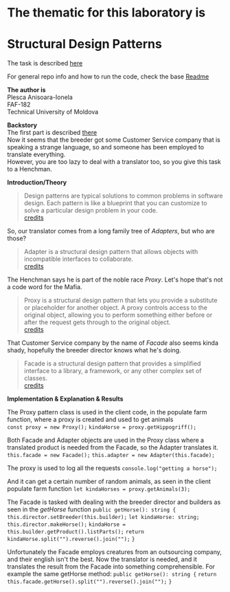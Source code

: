 # The thematic for this laboratory is

# Structural Design Patterns

The task is described [here](https://github.com/Wazea/SDTM-Labs/tree/master/Lab%232)

For general repo info and how to run the code, check the base [Readme](https://github.com/galathinius/tmps)

**The author is**<br/>
Plesca Anisoara-Ionela<br/>
FAF-182<br/>
Technical University of Moldova<br/>

**Backstory**<br/>
The first part is described [there](https://github.com/galathinius/tmps/tree/master/creational#creational-design-patterns)<br/>
Now it seems that the breeder got some Customer Service company that is speaking a strange language, so and someone has been employed to translate everything. <br/>
However, you are too lazy to deal with a translator too, so you give this task to a Henchman.<br/>

**Introduction/Theory**<br/>

> Design patterns are typical solutions to common problems in software design. Each pattern is like a blueprint that you can customize to solve a particular design problem in your code.<br/> [credits](https://refactoring.guru/design-patterns)

So, our translator comes from a long family tree of _Adapters_, but who are those?

> Adapter is a structural design pattern that allows objects with incompatible interfaces to collaborate.<br/> [credits](https://refactoring.guru/design-patterns/adapter)

The Henchman says he is part of the noble race _Proxy_. Let's hope that's not a code word for the Mafia.

> Proxy is a structural design pattern that lets you provide a substitute or placeholder for another object. A proxy controls access to the original object, allowing you to perform something either before or after the request gets through to the original object.<br/>[credits](https://refactoring.guru/design-patterns/proxy)

That Customer Service company by the name of _Facade_ also seems kinda shady, hopefully the breeder director knows what he's doing.

> Facade is a structural design pattern that provides a simplified interface to a library, a framework, or any other complex set of classes.<br/> [credits](https://refactoring.guru/design-patterns/facade)

**Implementation & Explanation & Results**<br/>

The Proxy pattern class is used in the client code, in the populate farm function, where a proxy is created and used to get animals<br/>
`const proxy = new Proxy();`
`kindaHorse = proxy.getHippogriff();`

Both Facade and Adapter objects are used in the Proxy class where a translated product is needed from the Facade, so the Adapter translates it.
`this.facade = new Facade();`
`this.adapter = new Adapter(this.facade);`

The proxy is used to log all the requests
`console.log("getting a horse");`

And it can get a certain number of random animals, as seen in the client populate farm function
`let kindaHorses = proxy.getAnimals(3);`
<br/>

The Facade is tasked with dealing with the breeder director and builders as seen in the _getHorse_ function
`public getHorse(): string {`
`this.director.setBreeder(this.builder);`
`let kindaHorse: string;`
`this.director.makeHorse();`
`kindaHorse = this.builder.getProduct().listParts();`
`return kindaHorse.split("").reverse().join("");`
`}`

Unfortunately the Facade employs creatures from an outsourcing company, and their english isn't the best. Now the translator is needed, and it translates the result from the Facade into something comprehensible. For example the same getHorse method:
`public getHorse(): string {`
`return this.facade.getHorse().split("").reverse().join("");`
`}`
